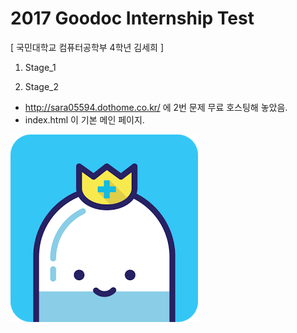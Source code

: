 # 2017 Goodoc Internship Test
[ 국민대학교 컴퓨터공학부 4학년 김세희 ]

1. Stage_1

2. Stage_2
  - http://sara05594.dothome.co.kr/ 에 2번 문제 무료 호스팅해 놓았음.
  - index.html 이 기본 메인 페이지.

  ![favicon](./Stage_2/img/favicon.png)